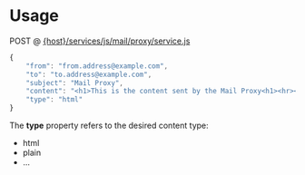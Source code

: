 # Usage

POST @ [{host}/services/js/mail/proxy/service.js]({host}/services/js/mail/proxy/service.js)

```javascript
{
	"from": "from.address@example.com",
	"to": "to.address@example.com",
	"subject": "Mail Proxy",
	"content": "<h1>This is the content sent by the Mail Proxy<h1><hr><a href=\"https://github.com/dirigiblelabs/mail_proxy\">Mail Proxy</a> GitHub Repository!",
	"type": "html"
}
```

The **type** property refers to the desired content type:
- html
- plain
- ...
